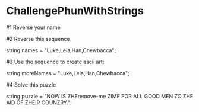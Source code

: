 # ChallengePhunWithStrings

#1 Reverse your name


 
 
 
#2 Reverse this sequence

 string names = "Luke,Leia,Han,Chewbacca";
 
 
 
 

#3 Use the sequence to create ascii art:

 string moreNames = "Luke,Leia,Han,Chewbacca";
 
 
 
 

#4 Solve this puzzle

  string puzzle = "NOW IS ZHEremove-me ZIME FOR ALL GOOD MEN ZO ZHE AID OF ZHEIR COUNZRY.";
  
   
